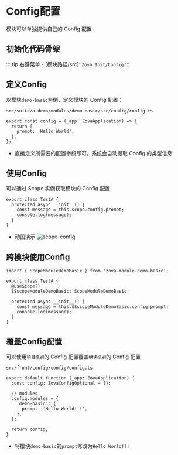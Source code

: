 # Config配置

模块可以单独提供自己的 Config 配置

## 初始化代码骨架

::: tip
右键菜单 - [模块路径/src]: `Zova Init/Config`
:::

## 定义Config

以模块`demo-basic`为例，定义模块的 Config 配置：

`src/suite/a-demo/modules/demo-basic/src/config/config.ts`

```typescript{3}
export const config = (_app: ZovaApplication) => {
  return {
    prompt: 'Hello World',
  };
};
```

- 直接定义所需要的配置字段即可，系统会自动提取 Config 的类型信息

## 使用Config

可以通过 Scope 实例获取模块的 Config 配置

```typescript{3-4}
export class TestA {
  protected async __init__() {
    const message = this.scope.config.prompt;
    console.log(message);
  }
}
```

- 动图演示
  ![scope-config](https://cabloy-1258265067.cos.ap-shanghai.myqcloud.com/image/scope-config.gif)

## 跨模块使用Config

```typescript{1,4-5,8-9}
import { ScopeModuleDemoBasic } from 'zova-module-demo-basic';

export class TestA {
  @UseScope()
  $$scopeModuleDemoBasic: ScopeModuleDemoBasic;

  protected async __init__() {
    const message = this.$$scopeModuleDemoBasic.config.prompt;
    console.log(message);
  }
}
```

## 覆盖Config配置

可以使用`项目级别`的 Config 配置覆盖`模块级别`的 Config 配置

`src/front/config/config/config.ts`

```typescript{6-8}
export default function (_app: ZovaApplication) {
  const config: ZovaConfigOptional = {};

  // modules
  config.modules = {
    'demo-basic': {
      prompt: 'Hello World!!!',
    },
  };

  return config;
}
```

- 将模块`demo-basic`的`prompt`修改为`Hello World!!!`
